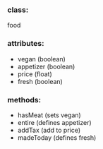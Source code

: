 ### class:
food

### attributes:
- vegan (boolean)
- appetizer (boolean)
- price (float)
- fresh (boolean)

### methods:
- hasMeat (sets vegan)
- entire (defines appetizer)
- addTax (add to price)
- madeToday (defines fresh)
